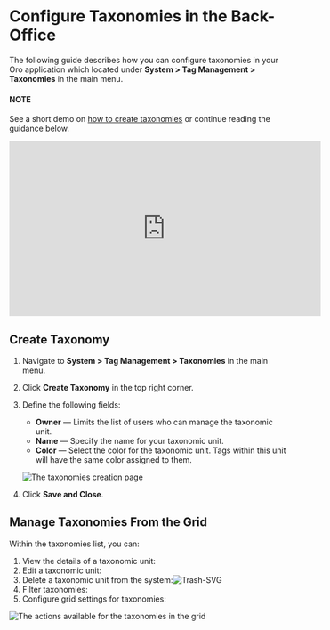 <a id="user-guide-system-tags-management-taxonomies"></a>

# Configure Taxonomies in the Back-Office

The following guide describes how you can configure taxonomies in your Oro application which located under **System > Tag Management > Taxonomies** in the main menu.

#### NOTE
See a short demo on <a href="https://academy.oroinc.com/media-library/tags-taxonomies" target="_blank">how to create taxonomies</a> or continue reading the guidance below.

<iframe width="560" height="315" src="https://www.youtube.com/embed/RBY6dvZc55E" frameborder="0" allowfullscreen></iframe>

## Create Taxonomy

1. Navigate to **System > Tag Management > Taxonomies** in the main menu.
2. Click **Create Taxonomy** in the top right corner.
3. Define the following fields:
   * **Owner** — Limits the list of users who can manage the taxonomic unit.
   * **Name** — Specify the name for your taxonomic unit.
   * **Color** — Select the color for the taxonomic unit. Tags within this unit will have the same color assigned to them.

   ![The taxonomies creation page](user/img/system/tags_management/create_taxonomy_form_6.png)
4. Click **Save and Close**.

## Manage Taxonomies From the Grid

Within the taxonomies list, you can:

1. View the details of a taxonomic unit:<i class="fa fa-eye fa-lg" aria-hidden="true"></i>
2. Edit a taxonomic unit: <i class="fa fa-edit fa-lg" aria-hidden="true"></i>
3. Delete a taxonomic unit from the system:![Trash-SVG](_themes/sphinx_rtd_theme/static/svg-icons/trash.svg)
4. Filter taxonomies: <i class="fa fa-filter fa-lg" aria-hidden="true"></i>
5. Configure grid settings for taxonomies: <i class="fa fa-cog fa-lg" aria-hidden="true"></i>

![The actions available for the taxonomies in the grid](user/img/system/tags_management/manage_tags_grid_7.png)
<!-- fa-bars = fa-navicon -->
<!-- Ic Tiles is used as Set As Default in saved views, and as tiles in display layout options -->
<!-- IcPencil refers to Rename in Commerce and Inline Editing in CRM -->
<!-- Check mark in the square. -->
<!-- SortDesc is also used as drop-down arrow -->
<!-- A -->
<!-- B -->
<!-- C -->
<!-- D -->
<!-- E -->
<!-- F -->
<!-- G -->
<!-- H -->
<!-- I -->
<!-- L -->
<!-- M -->
<!-- P -->
<!-- R -->
<!-- S -->
<!-- T -->
<!-- U -->
<!-- Z -->
